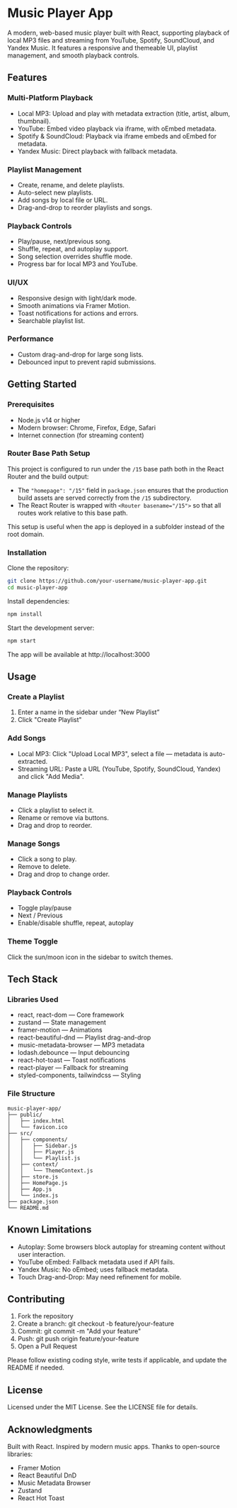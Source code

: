 
# Music Player App

A modern, web-based music player built with React, supporting playback of local MP3 files and streaming from YouTube, Spotify, SoundCloud, and Yandex Music. It features a responsive and themeable UI, playlist management, and smooth playback controls.

## Features

### Multi-Platform Playback
- Local MP3: Upload and play with metadata extraction (title, artist, album, thumbnail).
- YouTube: Embed video playback via iframe, with oEmbed metadata.
- Spotify & SoundCloud: Playback via iframe embeds and oEmbed for metadata.
- Yandex Music: Direct playback with fallback metadata.

### Playlist Management
- Create, rename, and delete playlists.
- Auto-select new playlists.
- Add songs by local file or URL.
- Drag-and-drop to reorder playlists and songs.

### Playback Controls
- Play/pause, next/previous song.
- Shuffle, repeat, and autoplay support.
- Song selection overrides shuffle mode.
- Progress bar for local MP3 and YouTube.

### UI/UX
- Responsive design with light/dark mode.
- Smooth animations via Framer Motion.
- Toast notifications for actions and errors.
- Searchable playlist list.

### Performance
- Custom drag-and-drop for large song lists.
- Debounced input to prevent rapid submissions.

## Getting Started

### Prerequisites
- Node.js v14 or higher
- Modern browser: Chrome, Firefox, Edge, Safari
- Internet connection (for streaming content)

### Router Base Path Setup

This project is configured to run under the `/15` base path both in the React Router and the build output:

- The `"homepage": "/15"` field in `package.json` ensures that the production build assets are served correctly from the `/15` subdirectory.
- The React Router is wrapped with `<Router basename="/15">` so that all routes work relative to this base path.

This setup is useful when the app is deployed in a subfolder instead of the root domain.

### Installation

Clone the repository:
```bash
git clone https://github.com/your-username/music-player-app.git
cd music-player-app
```

Install dependencies:
```bash
npm install
```

Start the development server:
```bash
npm start
```

The app will be available at http://localhost:3000

## Usage

### Create a Playlist
1. Enter a name in the sidebar under “New Playlist”
2. Click "Create Playlist"

### Add Songs
- Local MP3: Click "Upload Local MP3", select a file — metadata is auto-extracted.
- Streaming URL: Paste a URL (YouTube, Spotify, SoundCloud, Yandex) and click "Add Media".

### Manage Playlists
- Click a playlist to select it.
- Rename or remove via buttons.
- Drag and drop to reorder.

### Manage Songs
- Click a song to play.
- Remove to delete.
- Drag and drop to change order.

### Playback Controls
- Toggle play/pause
- Next / Previous
- Enable/disable shuffle, repeat, autoplay

### Theme Toggle
Click the sun/moon icon in the sidebar to switch themes.

## Tech Stack

### Libraries Used
- react, react-dom — Core framework
- zustand — State management
- framer-motion — Animations
- react-beautiful-dnd — Playlist drag-and-drop
- music-metadata-browser — MP3 metadata
- lodash.debounce — Input debouncing
- react-hot-toast — Toast notifications
- react-player — Fallback for streaming
- styled-components, tailwindcss — Styling

### File Structure

```
music-player-app/
├── public/
│   ├── index.html
│   └── favicon.ico
├── src/
│   ├── components/
│   │   ├── Sidebar.js
│   │   ├── Player.js
│   │   └── Playlist.js
│   ├── context/
│   │   └── ThemeContext.js
│   ├── store.js
│   ├── HomePage.js
│   ├── App.js
│   └── index.js
├── package.json
└── README.md
```

## Known Limitations

- Autoplay: Some browsers block autoplay for streaming content without user interaction.
- YouTube oEmbed: Fallback metadata used if API fails.
- Yandex Music: No oEmbed; uses fallback metadata.
- Touch Drag-and-Drop: May need refinement for mobile.

## Contributing

1. Fork the repository
2. Create a branch: git checkout -b feature/your-feature
3. Commit: git commit -m "Add your feature"
4. Push: git push origin feature/your-feature
5. Open a Pull Request

Please follow existing coding style, write tests if applicable, and update the README if needed.

## License

Licensed under the MIT License. See the LICENSE file for details.

## Acknowledgments

Built with React. Inspired by modern music apps. Thanks to open-source libraries:
- Framer Motion
- React Beautiful DnD
- Music Metadata Browser
- Zustand
- React Hot Toast